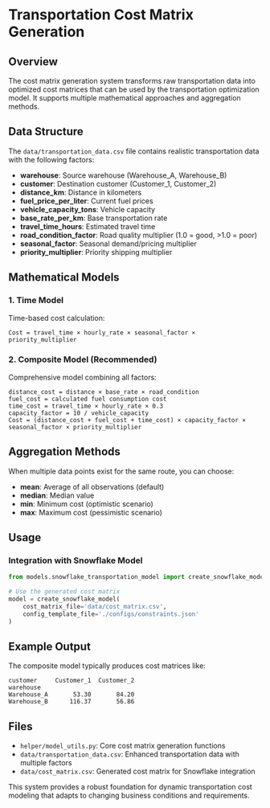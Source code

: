 # Transportation Cost Matrix Generation
## Overview

The cost matrix generation system transforms raw transportation data into optimized cost matrices that can be used by the transportation optimization model. It supports multiple mathematical approaches and aggregation methods.

## Data Structure

The `data/transportation_data.csv` file contains realistic transportation data with the following factors:

- **warehouse**: Source warehouse (Warehouse_A, Warehouse_B)
- **customer**: Destination customer (Customer_1, Customer_2)
- **distance_km**: Distance in kilometers
- **fuel_price_per_liter**: Current fuel prices
- **vehicle_capacity_tons**: Vehicle capacity
- **base_rate_per_km**: Base transportation rate
- **travel_time_hours**: Estimated travel time
- **road_condition_factor**: Road quality multiplier (1.0 = good, >1.0 = poor)
- **seasonal_factor**: Seasonal demand/pricing multiplier
- **priority_multiplier**: Priority shipping multiplier

## Mathematical Models
### 1. Time Model
Time-based cost calculation:
```
Cost = travel_time × hourly_rate × seasonal_factor × priority_multiplier
```

### 2. Composite Model (Recommended)
Comprehensive model combining all factors:
```
distance_cost = distance × base_rate × road_condition
fuel_cost = calculated fuel consumption cost
time_cost = travel_time × hourly_rate × 0.3
capacity_factor = 10 / vehicle_capacity
Cost = (distance_cost + fuel_cost + time_cost) × capacity_factor × seasonal_factor × priority_multiplier
```

## Aggregation Methods

When multiple data points exist for the same route, you can choose:

- **mean**: Average of all observations (default)
- **median**: Median value 
- **min**: Minimum cost (optimistic scenario)
- **max**: Maximum cost (pessimistic scenario)

## Usage

### Integration with Snowflake Model
```python
from models.snowflake_transportation_model import create_snowflake_model

# Use the generated cost matrix
model = create_snowflake_model(
    cost_matrix_file='data/cost_matrix.csv',
    config_template_file='./configs/constraints.json'
)
```

## Example Output

The composite model typically produces cost matrices like:

```
customer     Customer_1  Customer_2
warehouse                          
Warehouse_A       53.30       84.20
Warehouse_B      116.37       56.86
```

## Files
- `helper/model_utils.py`: Core cost matrix generation functions
- `data/transportation_data.csv`: Enhanced transportation data with multiple factors
- `data/cost_matrix.csv`: Generated cost matrix for Snowflake integration

This system provides a robust foundation for dynamic transportation cost modeling that adapts to changing business conditions and requirements. 